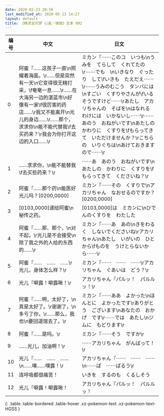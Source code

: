 ```yaml
---
date: 2020-02-23 20:56
last_modified_at: 2020-05-13 14:27
layout: default
title: 《精灵宝可梦 心金／魂银》文本 092
---
```

| 编号 | 中文 | 日文 |
| ---- | ---- | ---- |
| 0 | 阿蜜『……这孩子一直\n照耀着海面。\r……但是突然有一天\n它变得很无精打采，\f奄奄一息……\r……在大海另一边的湛蓝市\n好像有一家\f很厉害的药店……\r我又不能离开\n光儿的身边……\r……那个，求求你\n能不能代替我\f去买药来？\r我会为你打开这边的入口……\r | ミカン『⋯⋯このコ　いつも\nうみを　てらして　くれてたの\r⋯⋯でも　\nいきなり　ぐったり　して\fいきも　たえだえ⋯⋯\r⋯⋯うみのむこう　タンバには\nすごい　くすりやさんが\fいるそうですけど⋯⋯\rあたし　アカリちゃんの　そばを\nはなれる　わけには　いかないし⋯⋯\r⋯⋯あのう　おねがいです\nあたしの　かわりに　くすりを\fもらってきて　いただけませんか？\rこちらの　いりぐちは\nあけておきますので⋯⋯\r |
| 1 | ……求求你，\n能不能替我\f去买些药来？\r | ⋯⋯あ　あのう　おねがいです\nあたしの　かわりに　くすりを\fもらってきて　くださいね？\r |
| 2 | 阿蜜『……那个药\n能医好光儿吗？[0200,0000] | ミカン『⋯⋯その　くすりで\nアカリちゃん　なおせるのですか？[0200,0000] |
| 3 | [0103,0000]递给阿蜜\n秘传之药。 | [0103,0000]は　ミカンに\nひでんのくすりを　わたした |
| 4 | 阿蜜『……那、那个，\n对不起，\r光儿是不会接受\n除了我之外的人给的东西的……\r | ミカン『⋯⋯あ　あの\nきをわるく　しないでくださいね\rアカリちゃん\nあたし　いがいの　ひとから\fものを　うけとらないから⋯⋯\r |
| 5 | 阿蜜『……　……　……\r光儿，身体怎么样？\r | ミカン『⋯⋯　⋯⋯　⋯⋯\rアカリちゃん　ぐあいは　どう？\r |
| 6 | 光儿『噼露！噼露啾！\r | アカリちゃん『パルッ！　パルルッ！\r |
| 7 | 阿蜜『……啊，太好了，\n真是太好了。\r谢谢了，\n多亏了你，\r……那么，我也\n要回道馆去了。\r | ミカン『⋯⋯ああ　よかった\nほんとに　よかったです\rありがとう　ございます\nあなたの　おかげ　です\r⋯⋯では　あたし\nジムに　もどります\r |
| 8 | 阿蜜『……是吗。\r | ミカン『⋯⋯そう　ですか\r |
| 9 | ……光儿，加油啊！\r | ⋯⋯アカリちゃん　がんばって！\r |
| 10 | 光儿『……　……　……\n……噗……噗露！\r | アカリちゃん『⋯⋯　⋯⋯　⋯⋯\n⋯⋯ぱ　⋯⋯ぱるう\r |
| 11 | 连呼吸都很痛苦！ | いきを　するのも　くるしそう |
| 12 | 光儿『噼露！噼露啾！ | アカリちゃん『パルッ！　パルルッ！ |
{: .table .table-bordered .table-hover .xz-pokemon-text .xz-pokemon-text-HGSS }